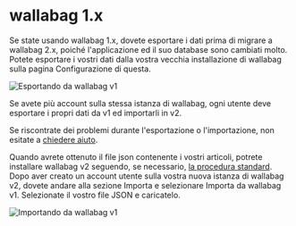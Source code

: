 # wallabag 1.x

Se state usando wallabag 1.x, dovete esportare i dati prima di migrare a
wallabag 2.x, poiché l'applicazione ed il suo database sono cambiati
molto. Potete esportare i vostri dati dalla vostra vecchia installazione
di wallabag sulla pagina Configurazione di questa.

![Esportando da wallabag v1](../../../img/user/export_v1.png)

Se avete più account sulla stessa istanza di wallabag, ogni utente deve esportare i propri dati da v1 ed importarli in v2.

Se riscontrate dei problemi durante l'esportazione o l'importazione, non esitate a [chiedere aiuto](https://gitter.im/wallabag/wallabag).

Quando avrete ottenuto il file json contenente i vostri articoli,
potrete installare wallabag v2 seguendo, se necessario, [la procedura standard](../../admin/installation/).
Dopo aver creato un account utente sulla vostra nuova istanza di wallabag v2, dovete andare alla sezione Importa e selezionare
Importa da wallabag v1. Selezionate il vostro file JSON e caricatelo.

![Importando da wallabag v1](../../img/user/import_wallabagv1.png)
